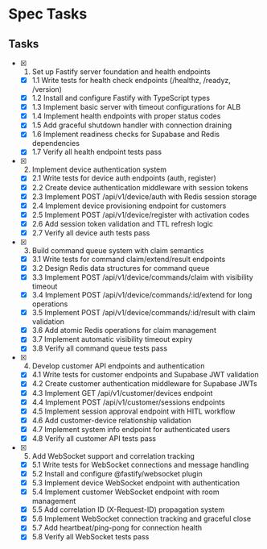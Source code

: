 # Spec Tasks

## Tasks

- [x] 1. Set up Fastify server foundation and health endpoints
  - [x] 1.1 Write tests for health check endpoints (/healthz, /readyz, /version)
  - [x] 1.2 Install and configure Fastify with TypeScript types
  - [x] 1.3 Implement basic server with timeout configurations for ALB
  - [x] 1.4 Implement health endpoints with proper status codes
  - [x] 1.5 Add graceful shutdown handler with connection draining
  - [x] 1.6 Implement readiness checks for Supabase and Redis dependencies
  - [x] 1.7 Verify all health endpoint tests pass

- [x] 2. Implement device authentication system
  - [x] 2.1 Write tests for device auth endpoints (auth, register)
  - [x] 2.2 Create device authentication middleware with session tokens
  - [x] 2.3 Implement POST /api/v1/device/auth with Redis session storage
  - [x] 2.4 Implement device provisioning endpoint for customers
  - [x] 2.5 Implement POST /api/v1/device/register with activation codes
  - [x] 2.6 Add session token validation and TTL refresh logic
  - [x] 2.7 Verify all device auth tests pass

- [x] 3. Build command queue system with claim semantics
  - [x] 3.1 Write tests for command claim/extend/result endpoints
  - [x] 3.2 Design Redis data structures for command queue
  - [x] 3.3 Implement POST /api/v1/device/commands/claim with visibility timeout
  - [x] 3.4 Implement POST /api/v1/device/commands/:id/extend for long operations
  - [x] 3.5 Implement POST /api/v1/device/commands/:id/result with claim validation
  - [x] 3.6 Add atomic Redis operations for claim management
  - [x] 3.7 Implement automatic visibility timeout expiry
  - [x] 3.8 Verify all command queue tests pass

- [x] 4. Develop customer API endpoints and authentication
  - [x] 4.1 Write tests for customer endpoints and Supabase JWT validation
  - [x] 4.2 Create customer authentication middleware for Supabase JWTs
  - [x] 4.3 Implement GET /api/v1/customer/devices endpoint
  - [x] 4.4 Implement POST /api/v1/customer/sessions endpoints
  - [x] 4.5 Implement session approval endpoint with HITL workflow
  - [x] 4.6 Add customer-device relationship validation
  - [x] 4.7 Implement system info endpoint for authenticated users
  - [x] 4.8 Verify all customer API tests pass

- [x] 5. Add WebSocket support and correlation tracking
  - [x] 5.1 Write tests for WebSocket connections and message handling
  - [x] 5.2 Install and configure @fastify/websocket plugin
  - [x] 5.3 Implement device WebSocket endpoint with authentication
  - [x] 5.4 Implement customer WebSocket endpoint with room management
  - [x] 5.5 Add correlation ID (X-Request-ID) propagation system
  - [x] 5.6 Implement WebSocket connection tracking and graceful close
  - [x] 5.7 Add heartbeat/ping-pong for connection health
  - [x] 5.8 Verify all WebSocket tests pass
